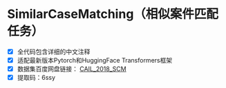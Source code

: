 # SimilarCaseMatching（相似案件匹配任务）
- [x] 全代码包含详细的中文注释
- [x] 适配最新版本Pytorch和HuggingFace Transformers框架
- [x] 数据集百度网盘链接： [CAIL_2018_SCM](链接：https://pan.baidu.com/s/1VbKJmaGVKFptQMYDbDIwJg?pwd=6ssy)
- [x] 提取码：6ssy
